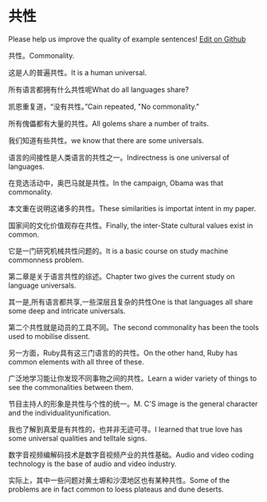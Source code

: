 # 共性

Please help us improve the quality of example sentences! [Edit on Github](https://github.com/jiyushe/jiyu-example-sentence-source/blob/main/chinese/gongxing.md)

<p><span class="chinese">共性。</span><span class="english">Commonality.</span></p>

<p><span class="chinese">这是人的普遍共性。</span><span class="english">It is a human universal.</span></p>

<p><span class="chinese">所有语言都拥有什么共性呢</span><span class="english">What do all languages share?</span></p>

<p><span class="chinese">凯恩重复道，“没有共性。”</span><span class="english">Cain repeated, "No commonality."</span></p>

<p><span class="chinese">所有傀儡都有大量的共性。</span><span class="english">All golems share a number of traits.</span></p>

<p><span class="chinese">我们知道有些共性。</span><span class="english">we know that there are some universals.</span></p>

<p><span class="chinese">语言的间接性是人类语言的共性之一。</span><span class="english">Indirectness is one universal of languages.</span></p>

<p><span class="chinese">在竞选活动中，奥巴马就是共性。</span><span class="english">In the campaign, Obama was that commonality.</span></p>

<p><span class="chinese">本文重在说明这诸多的共性。</span><span class="english">These similarities is importat intent in my paper.</span></p>

<p><span class="chinese">国家间的文化价值观存在共性。</span><span class="english">Finally, the inter-State cultural values exist in common.</span></p>

<p><span class="chinese">它是一门研究机械共性问题的。</span><span class="english">It is a basic course on study machine commonness problem.</span></p>

<p><span class="chinese">第二章是关于语言共性的综述。</span><span class="english">Chapter two gives the current study on language universals.</span></p>

<p><span class="chinese">其一是,所有语言都共享,一些深层且复杂的共性</span><span class="english">One is that languages all share some deep and intricate universals.</span></p>

<p><span class="chinese">第二个共性就是动员的工具不同。</span><span class="english">The second commonality has been the tools used to mobilise dissent.</span></p>

<p><span class="chinese">另一方面，Ruby具有这三门语言的的共性。</span><span class="english">On the other hand, Ruby has common elements with all three of these.</span></p>

<p><span class="chinese">广泛地学习能让你发现不同事物之间的共性。</span><span class="english">Learn a wider variety of things to see the commonalities between them.</span></p>

<p><span class="chinese">节目主持人的形象是共性与个性的统一。</span><span class="english">M. C'S image is the general character and the individualityunification.</span></p>

<p><span class="chinese">我也了解到真爱是有共性的，也并非无迹可寻。</span><span class="english">I learned that true love has some universal qualities and telltale signs.</span></p>

<p><span class="chinese">数字音视频编解码技术是数字音视频产业的共性基础。</span><span class="english">Audio and video coding technology is the base of audio and video industry.</span></p>

<p><span class="chinese">实际上，其中一些问题对黄土塬和沙漠地区也有某种共性。</span><span class="english">Some of the problems are in fact common to loess plateaus and dune deserts.</span></p>

